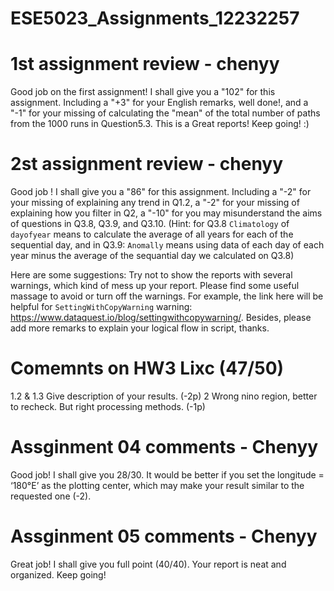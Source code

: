 # ESE5023_Assignments_12232257
# 1st assignment review - chenyy
Good job on the first assignment! I shall give you a "102" for this assignment. Including a "+3" for your English remarks, well done!, and a "-1" for your missing of calculating the "mean" of the total number of paths from the 1000 runs in Question5.3.
This is a Great reports! Keep going! :)

# 2st assignment review - chenyy
Good job ! I shall give you a "86" for this assignment. Including a "-2" for your missing of explaining any trend in Q1.2, a "-2" for your missing of explaining how you filter in Q2, a "-10" for you may misunderstand the aims of questions in Q3.8, Q3.9, and Q3.10. (Hint: for Q3.8 `Climatology` of `dayofyear` means to calculate the average of all years for each of the sequential day, and in Q3.9: `Anomally` means using data of each day of each year minus the average of the sequantial day we calculated on Q3.8)

Here are some suggestions: Try not to show the reports with several warnings, which kind of mess up your report. Please find some useful massage to avoid or turn off the warnings. For example, the link here will be helpful for `SettingWithCopyWarning` warning: https://www.dataquest.io/blog/settingwithcopywarning/. Besides, please add more remarks to explain your logical flow in script, thanks.

# Comemnts on HW3 Lixc  (47/50)
1.2 & 1.3
Give description of your results. (-2p)
2
Wrong nino region, better to recheck. But right processing methods. (-1p)
 
# Assginment 04 comments - Chenyy
Good job! I shall give you 28/30.
It would be better if you set the longitude = ‘180°E’ as the plotting center, which may make your result similar to the requested one (-2).

# Assginment 05 comments - Chenyy
Great job! I shall give you full point (40/40).
Your report is neat and organized. Keep going!
